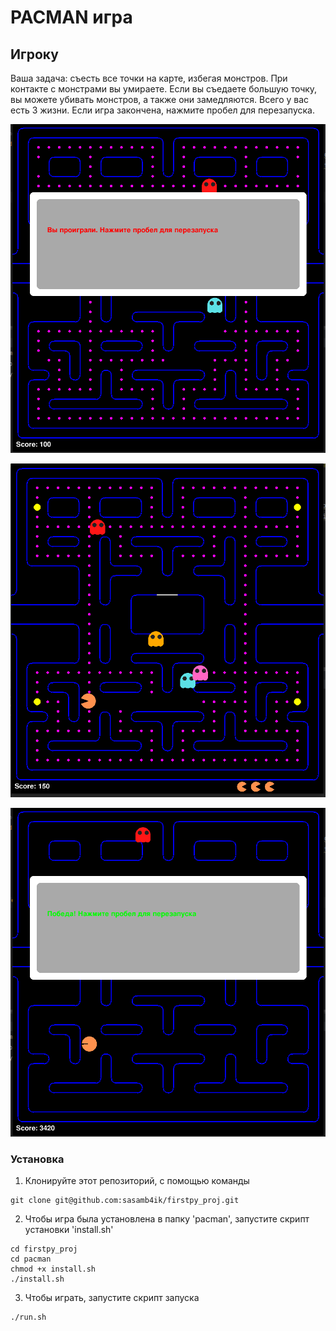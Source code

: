 # PACMAN игра



## Игроку

Ваша задача: съесть все точки на карте, избегая монстров. При контакте с монстрами вы умираете. Если вы съедаете большую точку, вы можете убивать монстров, а также они замедляются. Всего у вас есть 3 жизни. Если игра закончена, нажмите пробел для перезапуска.

![You lost!](https://github.com/sasamb4ik/firstpy_proj/blob/dev/pacman/images/lose.png)

![You lost!](https://github.com/sasamb4ik/firstpy_proj/blob/dev/pacman/images/playing.png)

![You lost!](https://github.com/sasamb4ik/firstpy_proj/blob/dev/pacman/images/win.png)


### Установка

1) Клонируйте этот репозиторий, с помощью команды

```
git clone git@github.com:sasamb4ik/firstpy_proj.git
```

2) Чтобы игра была установлена в папку 'pacman', запустите скрипт установки 'install.sh'
```
cd firstpy_proj
cd pacman
chmod +x install.sh
./install.sh
```

3) Чтобы играть, запустите скрипт запуска
```
./run.sh
```
